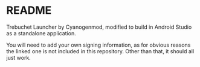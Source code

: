 # README #

Trebuchet Launcher by Cyanogenmod, modified to build in Android Studio as a standalone application.

You will need to add your own signing information, as for obvious reasons the linked one is not included in this repository. Other than that, it should all just work.